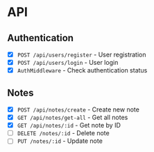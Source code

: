 # API

## Authentication

- [x] `POST /api/users/register` - User registration
- [x] `POST /api/users/login` - User login
- [x] `AuthMiddleware` - Check authentication status

## Notes

- [x] `POST /api/notes/create` - Create new note
- [x] `GET /api/notes/get-all` - Get all notes
- [x] `GET /api/notes/:id` - Get note by ID
- [ ] `DELETE /notes/:id` - Delete note
- [ ] `PUT /notes/:id` - Update note
